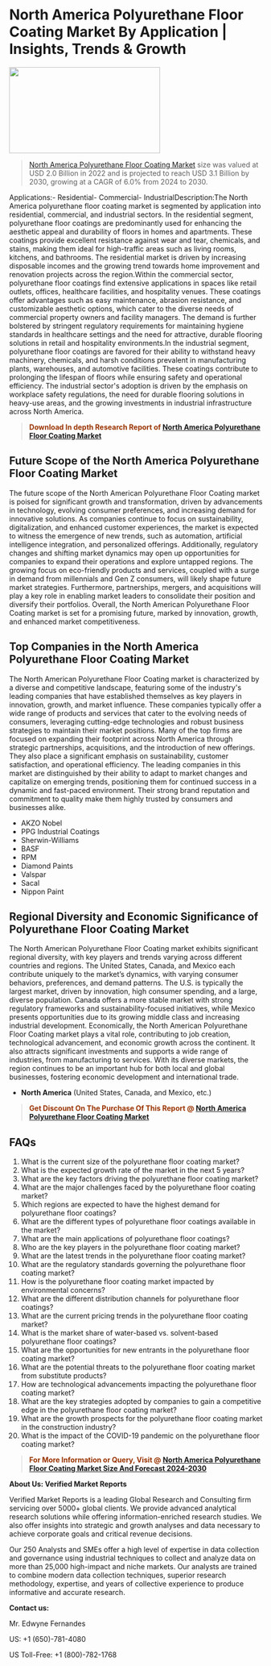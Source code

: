 <p><h1>North America Polyurethane Floor Coating Market By Application | Insights, Trends & Growth</h1><p><img class="aligncenter size-medium wp-image-105565" src="https://ffe5etoiles.com/wp-content/uploads/2025/01/MST7-300x171.png" alt="" width="300" height="171" /></p><blockquote><p><a href="https://www.verifiedmarketreports.com/download-sample/?rid=355010&utm_source=Github-NA&utm_medium=385" target="_blank">North America Polyurethane Floor Coating Market</a> size was valued at USD 2.0 Billion in 2022 and is projected to reach USD 3.1 Billion by 2030, growing at a CAGR of 6.0% from 2024 to 2030.</p></blockquote>Applications:- Residential- Commercial- IndustrialDescription:The North America polyurethane floor coating market is segmented by application into residential, commercial, and industrial sectors. In the residential segment, polyurethane floor coatings are predominantly used for enhancing the aesthetic appeal and durability of floors in homes and apartments. These coatings provide excellent resistance against wear and tear, chemicals, and stains, making them ideal for high-traffic areas such as living rooms, kitchens, and bathrooms. The residential market is driven by increasing disposable incomes and the growing trend towards home improvement and renovation projects across the region.Within the commercial sector, polyurethane floor coatings find extensive applications in spaces like retail outlets, offices, healthcare facilities, and hospitality venues. These coatings offer advantages such as easy maintenance, abrasion resistance, and customizable aesthetic options, which cater to the diverse needs of commercial property owners and facility managers. The demand is further bolstered by stringent regulatory requirements for maintaining hygiene standards in healthcare settings and the need for attractive, durable flooring solutions in retail and hospitality environments.In the industrial segment, polyurethane floor coatings are favored for their ability to withstand heavy machinery, chemicals, and harsh conditions prevalent in manufacturing plants, warehouses, and automotive facilities. These coatings contribute to prolonging the lifespan of floors while ensuring safety and operational efficiency. The industrial sector's adoption is driven by the emphasis on workplace safety regulations, the need for durable flooring solutions in heavy-use areas, and the growing investments in industrial infrastructure across North America.</p><blockquote><p><span style="color: #993300;"><strong>Download In depth Research Report of <a href="https://www.verifiedmarketreports.com/download-sample/?rid=355010&utm_source=Github-NA&utm_medium=385">North America Polyurethane Floor Coating Market</a></strong></span></p></blockquote><h2>Future Scope of the North America Polyurethane Floor Coating Market</h2><p>The future scope of the North American Polyurethane Floor Coating market is poised for significant growth and transformation, driven by advancements in technology, evolving consumer preferences, and increasing demand for innovative solutions. As companies continue to focus on sustainability, digitalization, and enhanced customer experiences, the market is expected to witness the emergence of new trends, such as automation, artificial intelligence integration, and personalized offerings. Additionally, regulatory changes and shifting market dynamics may open up opportunities for companies to expand their operations and explore untapped regions. The growing focus on eco-friendly products and services, coupled with a surge in demand from millennials and Gen Z consumers, will likely shape future market strategies. Furthermore, partnerships, mergers, and acquisitions will play a key role in enabling market leaders to consolidate their position and diversify their portfolios. Overall, the North American Polyurethane Floor Coating market is set for a promising future, marked by innovation, growth, and enhanced market competitiveness.</p><h2>Top Companies in the North America Polyurethane Floor Coating Market</h2><p>The North American Polyurethane Floor Coating market is characterized by a diverse and competitive landscape, featuring some of the industry's leading companies that have established themselves as key players in innovation, growth, and market influence. These companies typically offer a wide range of products and services that cater to the evolving needs of consumers, leveraging cutting-edge technologies and robust business strategies to maintain their market positions. Many of the top firms are focused on expanding their footprint across North America through strategic partnerships, acquisitions, and the introduction of new offerings. They also place a significant emphasis on sustainability, customer satisfaction, and operational efficiency. The leading companies in this market are distinguished by their ability to adapt to market changes and capitalize on emerging trends, positioning them for continued success in a dynamic and fast-paced environment. Their strong brand reputation and commitment to quality make them highly trusted by consumers and businesses alike.</p><p><ul><li>AKZO Nobel </li><li> PPG Industrial Coatings </li><li> Sherwin-Williams </li><li> BASF </li><li> RPM </li><li> Diamond Paints </li><li> Valspar </li><li> Sacal </li><li> Nippon Paint</li></ul></p><h2>Regional Diversity and Economic Significance of Polyurethane Floor Coating Market</h2><p>The North American Polyurethane Floor Coating market exhibits significant regional diversity, with key players and trends varying across different countries and regions. The United States, Canada, and Mexico each contribute uniquely to the market’s dynamics, with varying consumer behaviors, preferences, and demand patterns. The U.S. is typically the largest market, driven by innovation, high consumer spending, and a large, diverse population. Canada offers a more stable market with strong regulatory frameworks and sustainability-focused initiatives, while Mexico presents opportunities due to its growing middle class and increasing industrial development. Economically, the North American Polyurethane Floor Coating market plays a vital role, contributing to job creation, technological advancement, and economic growth across the continent. It also attracts significant investments and supports a wide range of industries, from manufacturing to services. With its diverse markets, the region continues to be an important hub for both local and global businesses, fostering economic development and international trade.</p><ul> <li><strong>North America</strong> (United States, Canada, and Mexico, etc.)</li></ul><blockquote><p><span style="color: #993300;"><strong>Get Discount On The Purchase Of This Report @ <a href="https://www.verifiedmarketreports.com/ask-for-discount/?rid=355010&utm_source=Github-NA&utm_medium=385">North America Polyurethane Floor Coating Market</a></strong></span></p></blockquote><h2>FAQs</h2><p><ol> <li>What is the current size of the polyurethane floor coating market?</div><div></li> <li>What is the expected growth rate of the market in the next 5 years?</div><div></li> <li>What are the key factors driving the polyurethane floor coating market?</div><div></li> <li>What are the major challenges faced by the polyurethane floor coating market?</div><div></li> <li>Which regions are expected to have the highest demand for polyurethane floor coatings?</div><div></li> <li>What are the different types of polyurethane floor coatings available in the market?</div><div></li> <li>What are the main applications of polyurethane floor coatings?</div><div></li> <li>Who are the key players in the polyurethane floor coating market?</div><div></li> <li>What are the latest trends in the polyurethane floor coating market?</div><div></li> <li>What are the regulatory standards governing the polyurethane floor coating market?</div><div></li> <li>How is the polyurethane floor coating market impacted by environmental concerns?</div><div></li> <li>What are the different distribution channels for polyurethane floor coatings?</div><div></li> <li>What are the current pricing trends in the polyurethane floor coating market?</div><div></li> <li>What is the market share of water-based vs. solvent-based polyurethane floor coatings?</div><div></li> <li>What are the opportunities for new entrants in the polyurethane floor coating market?</div><div></li> <li>What are the potential threats to the polyurethane floor coating market from substitute products?</div><div></li> <li>How are technological advancements impacting the polyurethane floor coating market?</div><div></li> <li>What are the key strategies adopted by companies to gain a competitive edge in the polyurethane floor coating market?</div><div></li> <li>What are the growth prospects for the polyurethane floor coating market in the construction industry?</div><div></li> <li>What is the impact of the COVID-19 pandemic on the polyurethane floor coating market?</div><div></li></ol></p><blockquote><p><span style="color: #993300;"><strong>For More Information or Query, Visit @ <a href="https://www.verifiedmarketreports.com/product/polyurethane-floor-coating-market/">North America Polyurethane Floor Coating Market Size And Forecast 2024-2030</a></strong></span></p></blockquote><p><strong>About Us: Verified Market Reports</strong></p><p>Verified Market Reports is a leading Global Research and Consulting firm servicing over 5000+ global clients. We provide advanced analytical research solutions while offering information-enriched research studies. We also offer insights into strategic and growth analyses and data necessary to achieve corporate goals and critical revenue decisions.</p><p>Our 250 Analysts and SMEs offer a high level of expertise in data collection and governance using industrial techniques to collect and analyze data on more than 25,000 high-impact and niche markets. Our analysts are trained to combine modern data collection techniques, superior research methodology, expertise, and years of collective experience to produce informative and accurate research.</p><p><strong>Contact us:</strong></p><p>Mr. Edwyne Fernandes</p><p>US: +1 (650)-781-4080</p><p>US Toll-Free: +1 (800)-782-1768</p>
